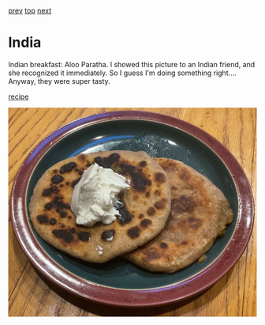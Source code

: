 [prev](iceland.md)
[top](../index.md)
[next](indonesia.md)
# India

Indian breakfast: Aloo Paratha. I showed this picture to an Indian
friend, and she recognized it immediately. So I guess I'm doing
something right.... Anyway, they were super tasty.

[recipe](https://www.indianhealthyrecipes.com/aloo-paratha/)

![breakfast](images/india.jpeg)

